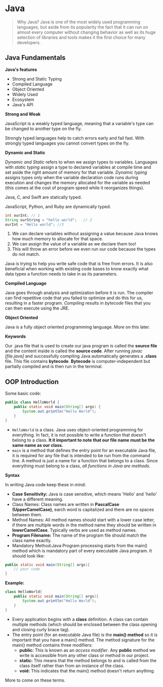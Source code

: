 # Java
> Why Java? Java is one of the most widely used programming languages, but aside from its popularity the fact that it can run on almost every computer without changing behavior as well as its huge selection of libraries and tools makes it the first choice for many developers.

## Java Fundamentals
**Java's features**
- Strong and Static Typing
- Compiled Language
- Object Oriented
- Widely Used
- Ecosystem
- Java's API

**Strong and Weak**

JavaScript is a weakly typed language, meaning that a variable's type can be changed to another type on the fly.

Strongly typed languages help to catch errors early and fail fast. With strongly typed languages you cannot convert types on the fly.

**Dynamic and Static**

*Dynamic and Static* refers to when we assign types to variables. Languages with *static typing* assign a type to declared variables at compile time and set aside the right amount of memory for that variable. *Dynamic typing* assigns types only when the variable declaration code runs during execution and changes the memory allocated for the variable as needed (this comes at the cost of program speed while it reorganizes things).

Java, C, and Swift are statically typed.

JavaScript, Python, and Ruby are dynamically typed.

```java
int ourInt; // 1
String ourString = "hello world";   // 2
ourInt = "Hello world"; //3
```
1. We can declare variables without assigning a value because Java knows how much memory to allocate for that space.
2. We can assign the value of a variable as we declare them too!
3. This will throw an error before we even run our code because the types do not match.

Java is trying to help you write safe code that is free from errors. It is also beneficial when working with existing code bases to know exactly what data types a function needs to take in as its parameters.

**Compiled Language**

Java goes through analysis and optimization before it is run. The compiler can find repetitive code that you failed to optimize and do this for us, resulting in a faster program. *Compiling* results in *bytecode* files that you can then execute using the JRE.

**Object Oriented**

Java is a fully object oriented programming language. More on this later.

**Keywords**

Our .java file that is used to create our java program is called the **source file** and the content inside is called the **source code**. After running *javac [file.java]* and successfully compiling Java automatically generates a **.class** file. This file contains **bytecode**. **Bytecode** is computer-independent but partially compiled and is then run in the terminal.

## OOP Introduction
Some basic code:
```java
public class HelloWorld {
    public static void main(String[] args) {
        System.out.println("Hello World");
    }
}
```
- ```HelloWorld``` is a class. Java uses object-oriented programming for everything. In fact, it is not possible to write a function that doesn't belong to a class. **It it important to note that our file name must be the same name as our class.**
- ```main``` is a method that defines the entry point for an executable Java file, it is required for any file that is intended to be run from the command line. A method is just a name for a function that belongs to a class. Since everything must belong to a class, *all functions in Java are methods*.

**Syntax**

In writing Java code keep these in mind:
- **Case Sensitivity:** Java is case sensitive, which means 'Hello' and 'hello' have a different meaning.
- Class Names: Class names are written in **PascalCase (UpperCamelCase)**, earch word is capitalized and there are no spaces between them.
- Method Names: All method names should start with a lower case letter, if there are multiple words in the method name they should be written in **lowerCamelCase**. Typically verbs are used as method names.
- **Program Filename:** The name of the program file should match the class name exactly.
- Mandatory Method:Java Program processing starts from the main() method which is mandatory part of every executable Java program. It should look like:
```java
public static void main(String[] args){
    // your code
}
```

**Example:**
```java
class HelloWorld{
    public static void main(String[] args){
        System.out.println("Hello World");
    }
}
```
- Every application begins with a **class** definition. A class can contain multiple methods (which should be enclosed between the class opening and closing curly brace tag).
- The entry point (for an executable Java file) is the **main() method** so it is important that you have a main() method. The method signature for the main() method contains three modifiers:
    - **public:** This is known as an *access modifier*. Any **public** method we write is accessible from any other class or method in our project.
    - **static:** This means that the method belongs to and is called from the class itself rather than from an instance of the class.
    - **void:** This indicates that the main() method doesn't return anything.

More to come on these terms.


